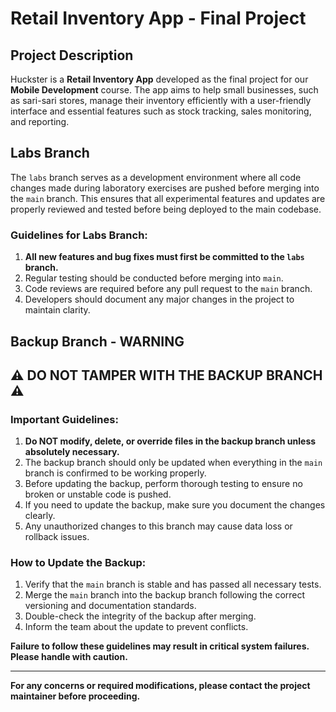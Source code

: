 # Retail Inventory App - Final Project

## Project Description
Huckster is a **Retail Inventory App** developed as the final project for our **Mobile Development** course. The app aims to help small businesses, such as sari-sari stores, manage their inventory efficiently with a user-friendly interface and essential features such as stock tracking, sales monitoring, and reporting.

## Labs Branch
The `labs` branch serves as a development environment where all code changes made during laboratory exercises are pushed before merging into the `main` branch. This ensures that all experimental features and updates are properly reviewed and tested before being deployed to the main codebase.

### Guidelines for Labs Branch:
1. **All new features and bug fixes must first be committed to the `labs` branch.**
2. Regular testing should be conducted before merging into `main`.
3. Code reviews are required before any pull request to the `main` branch.
4. Developers should document any major changes in the project to maintain clarity.

## Backup Branch - WARNING

## ⚠️ DO NOT TAMPER WITH THE BACKUP BRANCH ⚠️

### Important Guidelines:
1. **Do NOT modify, delete, or override files in the backup branch unless absolutely necessary.**
2. The backup branch should only be updated when everything in the `main` branch is confirmed to be working properly.
3. Before updating the backup, perform thorough testing to ensure no broken or unstable code is pushed.
4. If you need to update the backup, make sure you document the changes clearly.
5. Any unauthorized changes to this branch may cause data loss or rollback issues.

### How to Update the Backup:
1. Verify that the `main` branch is stable and has passed all necessary tests.
2. Merge the `main` branch into the backup branch following the correct versioning and documentation standards.
3. Double-check the integrity of the backup after merging.
4. Inform the team about the update to prevent conflicts.

**Failure to follow these guidelines may result in critical system failures. Please handle with caution.**

---

**For any concerns or required modifications, please contact the project maintainer before proceeding.**

